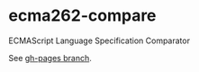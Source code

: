 # ecma262-compare

ECMAScript Language Specification Comparator

See [gh-pages branch](https://github.com/arai-a/ecma262-compare/tree/gh-pages).
